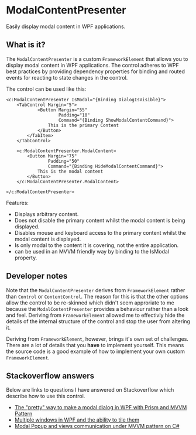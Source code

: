 # ModalContentPresenter

Easily display modal content in WPF applications.

## What is it?

The `ModalContentPresenter` is a custom `FrameworkElement` that allows you to display modal content in WPF applications.
The control adheres to WPF best practices by providing dependency properties for binding and routed events for reacting to state changes in the control.

The control can be used like this:

```
<c:ModalContentPresenter IsModal="{Binding DialogIsVisible}">
    <TabControl Margin="5">
            <Button Margin="55"
                    Padding="10"
                    Command="{Binding ShowModalContentCommand}">
                This is the primary Content
            </Button>
        </TabItem>
    </TabControl>

    <c:ModalContentPresenter.ModalContent>
        <Button Margin="75"
                Padding="50"
                Command="{Binding HideModalContentCommand}">
            This is the modal content
        </Button>
    </c:ModalContentPresenter.ModalContent>

</c:ModalContentPresenter>
```

Features:

 - Displays arbitrary content.
 - Does not disable the primary content whilst the modal content is being displayed.
 - Disables mouse and keyboard access to the primary content whilst the modal content is displayed.
 - Is only modal to the content it is covering, not the entire application.
 - can be used in an MVVM friendly way by binding to the IsModal property.
 
## Developer notes

Note that the `ModalContentPresenter` derives from `FrameworkElement` rather than `Control` or `ContentControl`. The reason for this is that the other options allow the control to be re-skinned which didn't seem approriate to me because the `ModalContentPresenter` provides a behaviour rather than a look and feel. Deriving from `FrameworkElement` allowed me to effectivly hide the details of the internal structure of the control and stop the user from altering it.

Deriving from `FrameworkElement`, however, brings it's own set of challenges. There are a lot of details that you **have** to implement yourself. This means the source code is a good example of how to implement your own custom `FrameworkElement`.

## Stackoverflow answers

Below are links to questions I have answered on Stackoverflow which describe how to use this control.

- [The "pretty" way to make a modal dialog in WPF with Prism and MVVM Pattern](https://stackoverflow.com/a/26421078/577417)
- [Multiple windows in WPF and the ability to tile them](https://stackoverflow.com/a/27635421/577417)
- [Modal Popup and views communication under MVVM pattern on C#](https://stackoverflow.com/a/25821197/577417)
